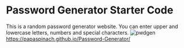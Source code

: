 # Password Generator Starter Code
This is a random password generator website. You can enter upper and lowercase letters, numbers and special characters.
![pwdgen](https://github.com/PapaSpinach/Password-Generator/assets/146040691/5599d181-2d5c-471f-b32f-1b51d8616517)
https://papaspinach.github.io/Password-Generator/
